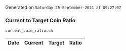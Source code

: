 Generated on `Saturday 25-September-2021 at 09:27:07`

### Current to Target Coin Ratio
`current_coin_ratio.sh`

Date|Current|Target|Ratio
---|---|---|---

